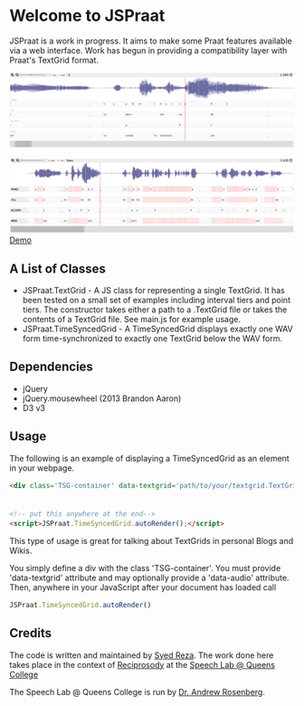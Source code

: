 # Welcome to JSPraat


JSPraat is a work in progress. It aims to make some Praat features available via a web interface.
Work has begun in providing a compatibility layer with Praat's TextGrid format. 

![Screenshot of TimeSyncedGrid](https://raw.githubusercontent.com/fahmidur/JSPraat/master/screenshots/jspraat_ss006.png "Screenshot of TimeSyncedGrid")

![Screenshot of TimeSyncedGrid](https://raw.githubusercontent.com/fahmidur/JSPraat/master/screenshots/jspraat_ss007.png "Screenshot of TimeSyncedGrid")
[Demo](http://syedreza.org/etc/JSPraat_demo1/)



## A List of Classes

* JSPraat.TextGrid -  A JS class for representing a single TextGrid. It has been tested on a small set of examples including interval tiers and point tiers. The constructor takes either a path to a .TextGrid file or takes the contents of a TextGrid file. See main.js for example usage.
* JSPraat.TimeSyncedGrid - A TimeSyncedGrid displays exactly one WAV form time-synchronized to exactly one TextGrid below the WAV form.


## Dependencies
* jQuery
* jQuery.mousewheel (2013 Brandon Aaron)
* D3 v3

## Usage

The following is an example of displaying a TimeSyncedGrid as an element in your webpage. 
```html
<div class='TSG-container' data-textgrid='path/to/your/textgrid.TextGrid' data-audio='path/to/your/audiofile.wav'></div>


<!-- put this anywhere at the end-->
<script>JSPraat.TimeSyncedGrid.autoRender();</script>
```

This type of usage is great for talking about TextGrids in personal Blogs and Wikis.

You simply define a div with the class 'TSG-container'. 
You must provide 'data-textgrid' attribute and may optionally provide a 'data-audio' attribute. Then, anywhere in your JavaScript after your document has loaded call 
```javascript
JSPraat.TimeSyncedGrid.autoRender()
```




## Credits

The code is written and maintained by [Syed Reza](http://syedreza.org). The work done here takes place in the context of [Reciprosody](https://github.com/fahmidur/reciprosody) at the [Speech Lab @ Queens College](http://speech.cs.qc.cuny.edu/)

The Speech Lab @ Queens College is run by [Dr. Andrew Rosenberg](http://eniac.cs.qc.cuny.edu/andrew/).